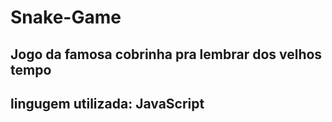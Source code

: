 # Snake-Game

## Jogo da famosa cobrinha pra lembrar dos velhos tempo
## lingugem utilizada: JavaScript
